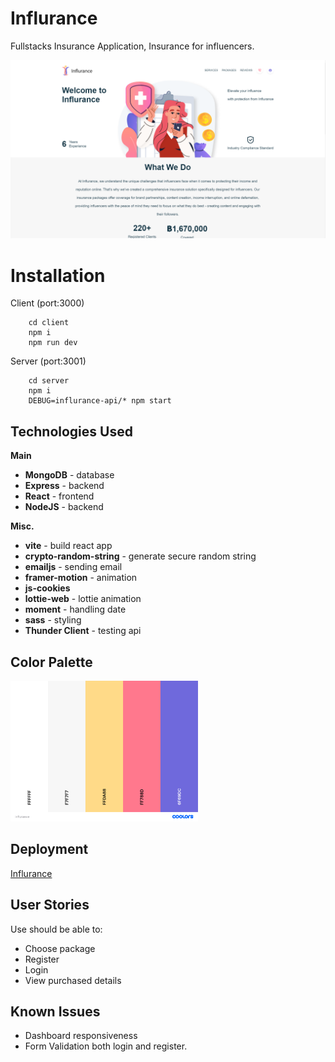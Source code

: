 # Influrance

Fullstacks Insurance Application, Insurance for influencers.

![title](planning/landing_page.png)

# Installation

Client (port:3000)

        cd client
        npm i
        npm run dev

Server (port:3001)

        cd server
        npm i
        DEBUG=influrance-api/* npm start

## Technologies Used

**Main**

- **MongoDB** - database
- **Express** - backend
- **React** - frontend
- **NodeJS** - backend

**Misc.**

- **vite** - build react app
- **crypto-random-string** - generate secure random string
- **emailjs** - sending email
- **framer-motion** - animation
- **js-cookies**
- **lottie-web** - lottie animation
- **moment** - handling date
- **sass** - styling
- **Thunder Client** - testing api

## Color Palette
<img src="planning/color_pallette.png" width="300">

## Deployment

[Influrance](https://influrance.vercel.app/)

## User Stories

Use should be able to:

- Choose package
- Register
- Login
- View purchased details

## Known Issues

- Dashboard responsiveness
- Form Validation both login and register.
